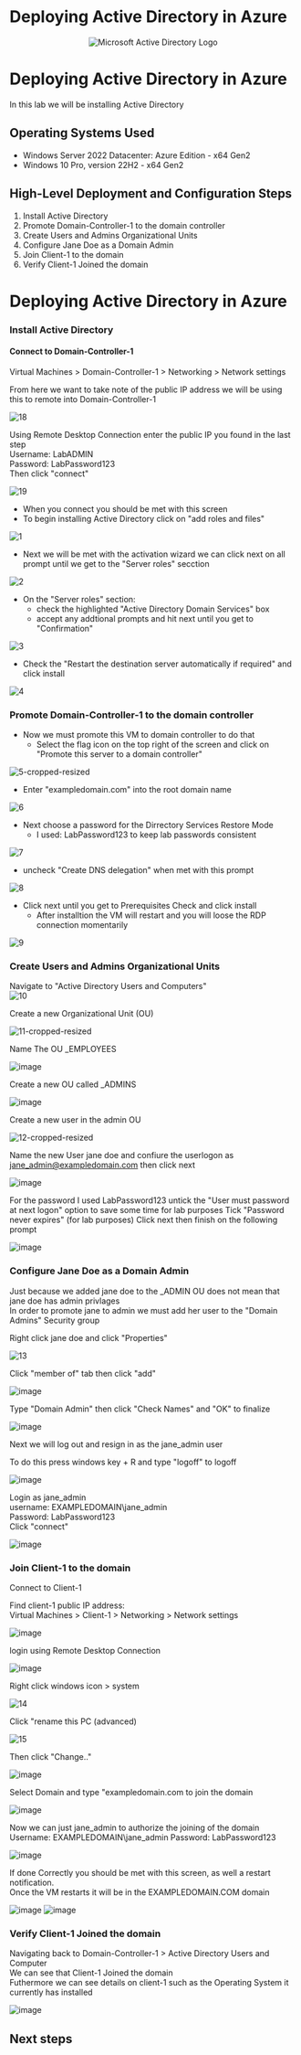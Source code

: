 # Deploying Active Directory in Azure

<p align="center">
<img src="https://i.imgur.com/pU5A58S.png" alt="Microsoft Active Directory Logo"/>
</p>


<h1>Deploying Active Directory in Azure</h1>
In this lab we will be installing Active Directory 

<h2>Operating Systems Used </h2>

- Windows Server 2022 Datacenter: Azure Edition - x64 Gen2  
- Windows 10 Pro, version 22H2 - x64 Gen2  

<h2>High-Level Deployment and Configuration Steps</h2>

1. Install Active Directory
2. Promote Domain-Controller-1 to the domain controller
3. Create Users and Admins Organizational Units
4. Configure Jane Doe as a Domain Admin
5. Join Client-1 to the domain
6. Verify Client-1 Joined the domain


# Deploying Active Directory in Azure

### Install Active Directory 
#### Connect to Domain-Controller-1
Virtual Machines > Domain-Controller-1 > Networking > Network settings 

From here we want to take note of the public IP address we will be using this to remote into Domain-Controller-1

![18](https://github.com/user-attachments/assets/e7e60b6e-0fe5-4f7f-9fb2-396aa86e7c11)

Using Remote Desktop Connection enter the public IP you found in the last step  
Username: LabADMIN  
Password: LabPassword123  
Then click "connect"

![19](https://github.com/user-attachments/assets/05c136e9-4118-496f-a9ca-247459e5c0fb)

- When you connect you should be met with this screen  
- To begin installing Active Directory click on "add roles and files"

![1](https://github.com/user-attachments/assets/9bc4aa84-2eb3-46e7-bfe3-90d73462f764)



- Next we will be met with the activation wizard we can click next on all prompt until we get to the "Server roles" secction

![2](https://github.com/user-attachments/assets/175f599c-9744-464e-99cd-c4a74e39680e)


 - On the "Server roles" section:
    -  check the highlighted "Active Directory Domain Services" box
    -  accept any addtional prompts and hit next until you get to "Confirmation"

![3](https://github.com/user-attachments/assets/cf2b7b6e-d2df-437a-8922-f5d9bc9de4f3)

 - Check the "Restart the destination server automatically if required" and click install   

![4](https://github.com/user-attachments/assets/dd1de4dc-5a74-4426-a7da-f6dcf125cd07)


### Promote Domain-Controller-1 to the domain controller 

- Now we must promote this VM to domain controller to do that
   - Select the flag icon on the top right of the screen and click on "Promote this server to a domain controller"

![5-cropped-resized](https://github.com/user-attachments/assets/4fa706eb-2e86-4b74-948a-f34d6929b93f)


- Enter "exampledomain.com" into the root domain name

![6](https://github.com/user-attachments/assets/26e3a4b5-68b4-4a58-8f26-f5683cf1b29d)


- Next choose a password for the Dirrectory Services Restore Mode
   - I used: LabPassword123 to keep lab passwords consistent


![7](https://github.com/user-attachments/assets/13194115-8d5b-4bd9-af07-805f5ea3d4d9)


- uncheck "Create DNS delegation" when met with this prompt

![8](https://github.com/user-attachments/assets/69c9cd7f-9d71-4781-8d05-44eb5d861984)


- Click next until you get to Prerequisites Check and click install
   - After installtion the VM will restart and you will loose the RDP connection momentarily     

![9](https://github.com/user-attachments/assets/041594fa-375f-464c-bfea-f12c3104497c)


### Create Users and Admins Organizational Units 

Navigate to "Active Directory Users and Computers"  
![10](https://github.com/user-attachments/assets/657fa35d-c384-453f-be04-7172b9d812f3)


Create a new Organizational Unit (OU)

![11-cropped-resized](https://github.com/user-attachments/assets/cdccb169-88e0-4ff2-82bb-b46acfc09ee4)

Name The OU _EMPLOYEES 

![image](https://github.com/user-attachments/assets/4f856e40-5a26-437d-b8fd-b5ba9b923927)

Create a new OU called _ADMINS

![image](https://github.com/user-attachments/assets/3a4cc40c-2c7a-40bb-8e3e-7085446889b0)

Create a new user in the admin OU

![12-cropped-resized](https://github.com/user-attachments/assets/f5c64614-7a2d-42ca-9c22-67089b871e6b)

Name the new User jane doe and confiure the userlogon as jane_admin@exampledomain.com then click next

![image](https://github.com/user-attachments/assets/a1f377cf-4beb-4f7e-bb6c-a560ffbba33c)

For the password I used LabPassword123 
untick the "User must password at next logon" option to save some time for lab purposes 
Tick "Password never expires" (for lab purposes)
Click next then finish on the following prompt

![image](https://github.com/user-attachments/assets/66f878d0-0c62-4b60-a71b-908f94215da6)


### Configure Jane Doe as a Domain Admin 

Just because we added jane doe to the _ADMIN OU does not mean that jane doe has admin privlages  
In order to promote jane to admin we must add her user to the "Domain Admins" Security group  


Right click jane doe and click "Properties"

![13](https://github.com/user-attachments/assets/34edda55-57a1-4f9c-a1f1-e3ae4bc739ab)


Click "member of" tab then click "add"

![image](https://github.com/user-attachments/assets/f24190a3-f3ea-4b23-9abb-7bd95f80bfbd)

Type "Domain Admin" then click "Check Names" and "OK" to finalize 

![image](https://github.com/user-attachments/assets/ca5827b8-ea38-4e8a-9f44-ba2ed52216dd)

Next we will log out and resign in as the jane_admin user

To do this press windows key + R and type "logoff" to logoff

![image](https://github.com/user-attachments/assets/03619b64-02ae-4318-8e02-32b99e2644fe)

Login as jane_admin  
username: EXAMPLEDOMAIN\jane_admin  
Password: LabPassword123  
Click "connect"  

![image](https://github.com/user-attachments/assets/e38c5bbb-c72f-4d95-ad1d-86949f38953c)

### Join Client-1 to the domain
Connect to Client-1 

Find client-1 public IP address:  
Virtual Machines > Client-1 > Networking > Network settings 

![image](https://github.com/user-attachments/assets/35965722-d05f-4c90-be6c-a737d71cd161)


login using Remote Desktop Connection

![image](https://github.com/user-attachments/assets/9466d64c-5c51-404f-afd6-e4684a9c70ab)

Right click windows icon > system

![14](https://github.com/user-attachments/assets/0ef2c390-13b8-459f-af70-904f2809a33e)

Click "rename this PC (advanced)

![15](https://github.com/user-attachments/assets/e5167cb3-4264-40ba-a515-b9c23d2f967c)



Then click "Change.."

![image](https://github.com/user-attachments/assets/a4c5ac1d-acb1-4130-b3e3-a06eadb1c609)

Select Domain and type "exampledomain.com to join the domain

![image](https://github.com/user-attachments/assets/796d9f9f-eb7c-493e-8aba-8de25ee15e91)

Now we can just jane_admin to authorize the joining of the domain
Username: EXAMPLEDOMAIN\jane_admin
Password: LabPassword123

![image](https://github.com/user-attachments/assets/18204e03-1ea8-4ee2-9e74-58e315c41ea4)

If done Correctly you should be met with this screen, as well a restart notification.  
Once the VM restarts it will be in the EXAMPLEDOMAIN.COM domain

![image](https://github.com/user-attachments/assets/6d7afd4c-6e8c-4264-a6f2-80d3f24f5ea0)
![image](https://github.com/user-attachments/assets/5091c340-c9d6-4e28-9504-2583865d45df)

### Verify Client-1 Joined the domain
Navigating back to Domain-Controller-1 > Active Directory Users and Computer  
We can see that Client-1 Joined the domain  
Futhermore we can see details on client-1 such as the Operating System it currently has installed

![image](https://github.com/user-attachments/assets/e6f6689a-2699-4469-bddc-3e908ae6488f)


##  Next steps
